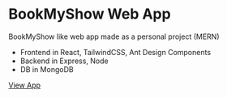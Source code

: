# BookMyShow Web App
BookMyShow like web app made as a personal project (MERN)
- Frontend in React, TailwindCSS, Ant Design Components
- Backend in Express, Node
- DB in MongoDB

[View App](https://bookmyshow-clone-hw3i.onrender.com/)

